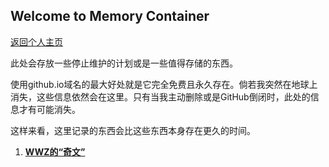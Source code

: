 ## Welcome to Memory Container

[返回个人主页](https://ap1028.github.io/)

此处会存放一些停止维护的计划或是一些值得存储的东西。

使用github.io域名的最大好处就是它完全免费且永久存在。倘若我突然在地球上消失，这些信息依然会在这里。只有当我主动删除或是GitHub倒闭时，此处的信息才有可能消失。

这样来看，这里记录的东西会比这些东西本身存在更久的时间。

1. [**WWZ的“奇文”**](./WWZwriting.md)
